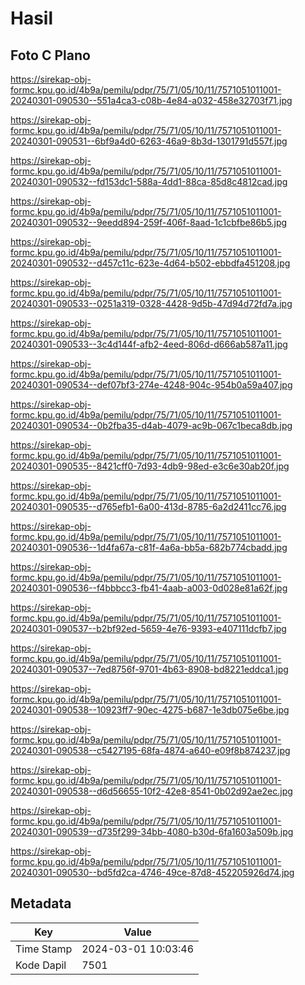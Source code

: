 # Hasil

## Foto C Plano

https://sirekap-obj-formc.kpu.go.id/4b9a/pemilu/pdpr/75/71/05/10/11/7571051011001-20240301-090530--551a4ca3-c08b-4e84-a032-458e32703f71.jpg

https://sirekap-obj-formc.kpu.go.id/4b9a/pemilu/pdpr/75/71/05/10/11/7571051011001-20240301-090531--6bf9a4d0-6263-46a9-8b3d-1301791d557f.jpg

https://sirekap-obj-formc.kpu.go.id/4b9a/pemilu/pdpr/75/71/05/10/11/7571051011001-20240301-090532--fd153dc1-588a-4dd1-88ca-85d8c4812cad.jpg

https://sirekap-obj-formc.kpu.go.id/4b9a/pemilu/pdpr/75/71/05/10/11/7571051011001-20240301-090532--9eedd894-259f-406f-8aad-1c1cbfbe86b5.jpg

https://sirekap-obj-formc.kpu.go.id/4b9a/pemilu/pdpr/75/71/05/10/11/7571051011001-20240301-090532--d457c11c-623e-4d64-b502-ebbdfa451208.jpg

https://sirekap-obj-formc.kpu.go.id/4b9a/pemilu/pdpr/75/71/05/10/11/7571051011001-20240301-090533--0251a319-0328-4428-9d5b-47d94d72fd7a.jpg

https://sirekap-obj-formc.kpu.go.id/4b9a/pemilu/pdpr/75/71/05/10/11/7571051011001-20240301-090533--3c4d144f-afb2-4eed-806d-d666ab587a11.jpg

https://sirekap-obj-formc.kpu.go.id/4b9a/pemilu/pdpr/75/71/05/10/11/7571051011001-20240301-090534--def07bf3-274e-4248-904c-954b0a59a407.jpg

https://sirekap-obj-formc.kpu.go.id/4b9a/pemilu/pdpr/75/71/05/10/11/7571051011001-20240301-090534--0b2fba35-d4ab-4079-ac9b-067c1beca8db.jpg

https://sirekap-obj-formc.kpu.go.id/4b9a/pemilu/pdpr/75/71/05/10/11/7571051011001-20240301-090535--8421cff0-7d93-4db9-98ed-e3c6e30ab20f.jpg

https://sirekap-obj-formc.kpu.go.id/4b9a/pemilu/pdpr/75/71/05/10/11/7571051011001-20240301-090535--d765efb1-6a00-413d-8785-6a2d2411cc76.jpg

https://sirekap-obj-formc.kpu.go.id/4b9a/pemilu/pdpr/75/71/05/10/11/7571051011001-20240301-090536--1d4fa67a-c81f-4a6a-bb5a-682b774cbadd.jpg

https://sirekap-obj-formc.kpu.go.id/4b9a/pemilu/pdpr/75/71/05/10/11/7571051011001-20240301-090536--f4bbbcc3-fb41-4aab-a003-0d028e81a62f.jpg

https://sirekap-obj-formc.kpu.go.id/4b9a/pemilu/pdpr/75/71/05/10/11/7571051011001-20240301-090537--b2bf92ed-5659-4e76-9393-e407111dcfb7.jpg

https://sirekap-obj-formc.kpu.go.id/4b9a/pemilu/pdpr/75/71/05/10/11/7571051011001-20240301-090537--7ed8756f-9701-4b63-8908-bd8221eddca1.jpg

https://sirekap-obj-formc.kpu.go.id/4b9a/pemilu/pdpr/75/71/05/10/11/7571051011001-20240301-090538--10923ff7-90ec-4275-b687-1e3db075e6be.jpg

https://sirekap-obj-formc.kpu.go.id/4b9a/pemilu/pdpr/75/71/05/10/11/7571051011001-20240301-090538--c5427195-68fa-4874-a640-e09f8b874237.jpg

https://sirekap-obj-formc.kpu.go.id/4b9a/pemilu/pdpr/75/71/05/10/11/7571051011001-20240301-090538--d6d56655-10f2-42e8-8541-0b02d92ae2ec.jpg

https://sirekap-obj-formc.kpu.go.id/4b9a/pemilu/pdpr/75/71/05/10/11/7571051011001-20240301-090539--d735f299-34bb-4080-b30d-6fa1603a509b.jpg

https://sirekap-obj-formc.kpu.go.id/4b9a/pemilu/pdpr/75/71/05/10/11/7571051011001-20240301-090530--bd5fd2ca-4746-49ce-87d8-452205926d74.jpg


## Metadata

| Key        | Value               |
| ---------- | ------------------- |
| Time Stamp | 2024-03-01 10:03:46 |
| Kode Dapil | 7501                |



